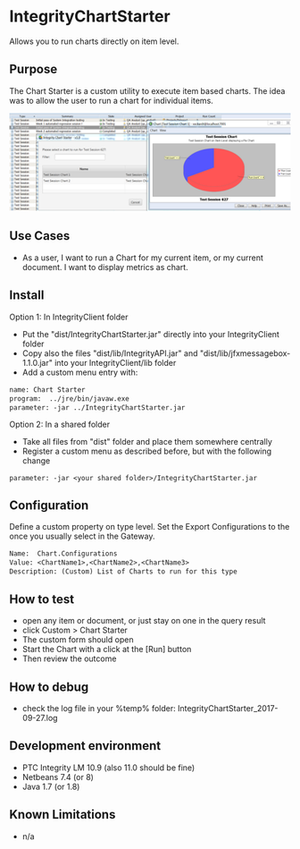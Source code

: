 # IntegrityChartStarter
Allows you to run charts directly on item level.

## Purpose
The Chart Starter is a custom utility to execute item based charts. The idea was to allow the user to run a chart for individual items. 

![IntegrityChartStarter](doc/IntegrityChartStarter.PNG)

## Use Cases
- As a user, I want to run a Chart for my current item, or my current document. I want to display metrics as chart.

## Install
Option 1: In IntegrityClient folder
- Put the "dist/IntegrityChartStarter.jar" directly into your IntegrityClient folder
- Copy also the files "dist/lib/IntegrityAPI.jar" and "dist/lib/jfxmessagebox-1.1.0.jar" into your IntegrityClient/lib folder
- Add a custom menu entry with:
```
name: Chart Starter
program:  ../jre/bin/javaw.exe
parameter: -jar ../IntegrityChartStarter.jar
```

Option 2: In a shared folder
- Take all files from "dist" folder and place them somewhere centrally
- Register a custom menu as described before, but with the following change
```
parameter: -jar <your shared folder>/IntegrityChartStarter.jar
```

## Configuration

Define a custom property on type level. Set the Export Configurations to the once you usually select in the Gateway. 
```
Name:  Chart.Configurations
Value: <ChartName1>,<ChartName2>,<ChartName3>
Description: (Custom) List of Charts to run for this type
```

## How to test
- open any item or document, or just stay on one in the query result
- click Custom > Chart Starter
- The custom form should open
- Start the Chart with a click at the [Run] button
- Then review the outcome

## How to debug
- check the log file in your %temp% folder: IntegrityChartStarter_2017-09-27.log

##  Development environment
- PTC Integrity LM 10.9 (also 11.0 should be fine)
- Netbeans 7.4 (or 8)
- Java 1.7 (or 1.8)

## Known Limitations
- n/a
